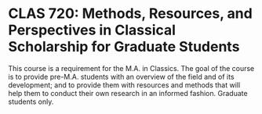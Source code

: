 # CLAS 720: Methods, Resources, and Perspectives in Classical Scholarship for Graduate Students

This course is a requirement for the M.A. in Classics. The goal of the course is to provide pre-M.A. students with an overview of the field and of its development; and to provide them with resources and methods that will help them to conduct their own research in an informed fashion. Graduate students only.